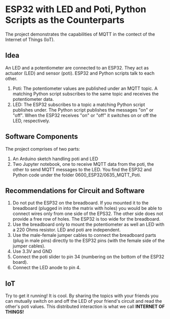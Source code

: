 # ESP32 with LED and Poti, Python Scripts as the Counterparts #
The project demonstrates the capabilities of MQTT in the contect of the Internet of Things (IoT).
## Idea ##
An LED and a potentiometer are connected to an ESP32. They act as actuator (LED) and sensor (poti). ESP32 and Python scripts talk to each other.


1. Poti: The potentiometer values are published under an MQTT topic. A matching Python script subscribes to the same topic and receives the potentiometer data.
1. LED: The ESP32 subscribes to a topic a matching Python script publishes under. The Python script publishes the messages "on" or "off".
When the ESP32 receives "on" or "off" it switches on or off the LED, respectively.

## Software Components ##
The project comprises of two parts: 
1. An Arduino  sketch handling poti and LED
1. Two Jupyter notebook, one to receive MQTT data from the poti, the other to send MQTT messages to the LED.
You find the ESP32 and Python code under the folder 0600_ESP32/0635_MQTT_Poti.

## Recommendations for Circuit and Software ##
1. Do not put the ESP32 on the breadboard. If you mounted it to the breadboard (plugged in into the matrix with holes) you would be able to connect wires only from one side of the EPS32. The other side does not provide a free row of holes.  The ESP32 is too wide for the breadboard.
1. Use the breadboard only to mount the potentiometer as well an LED with a 220 Ohms resistor. LED and poti are independent. 
1. Use the male-female jumper cables to connect the breadboard parts (plug in male pins) directly to the ESP32 pins (with the female side of the jumper cables).
1. Use 3.3V and GND
1. Connect the poti slider to pin 34 (numbering on the bottom of the ESP32 board).
1. Connect the LED anode to pin 4.

## IoT ##

Try to get it running!
It is cool. By sharing the topics with your friends you can mutually switch on and off the LED of your friend's circuit and read the other's poti values. This distributed interaction is what we call **INTERNET OF THINGS!**

